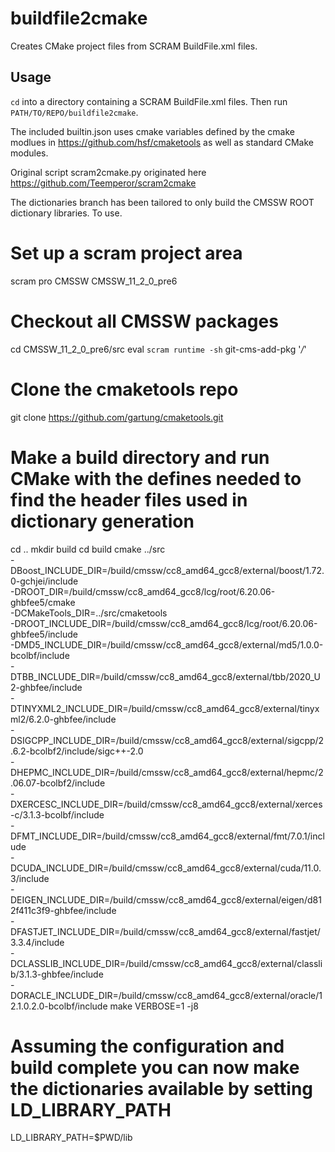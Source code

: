 # buildfile2cmake

Creates CMake project files from SCRAM BuildFile.xml files.

## Usage

`cd` into a directory containing a SCRAM BuildFile.xml files.
Then run `PATH/TO/REPO/buildfile2cmake`.

The included builtin.json uses cmake variables defined by the cmake modlues in https://github.com/hsf/cmaketools as well as standard CMake modules.

Original script scram2cmake.py originated here
https://github.com/Teemperor/scram2cmake


The dictionaries branch has been tailored to only build the CMSSW ROOT dictionary libraries.
To use.

# Set up a scram project area

scram pro CMSSW CMSSW_11_2_0_pre6

# Checkout all CMSSW packages

cd CMSSW_11_2_0_pre6/src
eval `scram runtime -sh`
git-cms-add-pkg '*/*' 

# Clone the cmaketools repo

git clone https://github.com/gartung/cmaketools.git

# Make a build directory and run CMake with the defines needed to find the header files used in dictionary generation

cd ..
mkdir build
cd build
cmake ../src  \
-DBoost_INCLUDE_DIR=/build/cmssw/cc8_amd64_gcc8/external/boost/1.72.0-gchjei/include \
-DROOT_DIR=/build/cmssw/cc8_amd64_gcc8/lcg/root/6.20.06-ghbfee5/cmake \
-DCMakeTools_DIR=../src/cmaketools \
-DROOT_INCLUDE_DIR=/build/cmssw/cc8_amd64_gcc8/lcg/root/6.20.06-ghbfee5/include \
-DMD5_INCLUDE_DIR=/build/cmssw/cc8_amd64_gcc8/external/md5/1.0.0-bcolbf/include \
-DTBB_INCLUDE_DIR=/build/cmssw/cc8_amd64_gcc8/external/tbb/2020_U2-ghbfee/include  \
-DTINYXML2_INCLUDE_DIR=/build/cmssw/cc8_amd64_gcc8/external/tinyxml2/6.2.0-ghbfee/include \
-DSIGCPP_INCLUDE_DIR=/build/cmssw/cc8_amd64_gcc8/external/sigcpp/2.6.2-bcolbf2/include/sigc++-2.0 \
-DHEPMC_INCLUDE_DIR=/build/cmssw/cc8_amd64_gcc8/external/hepmc/2.06.07-bcolbf2/include  \
-DXERCESC_INCLUDE_DIR=/build/cmssw/cc8_amd64_gcc8/external/xerces-c/3.1.3-bcolbf/include \
-DFMT_INCLUDE_DIR=/build/cmssw/cc8_amd64_gcc8/external/fmt/7.0.1/include \
-DCUDA_INCLUDE_DIR=/build/cmssw/cc8_amd64_gcc8/external/cuda/11.0.3/include \
-DEIGEN_INCLUDE_DIR=/build/cmssw/cc8_amd64_gcc8/external/eigen/d812f411c3f9-ghbfee/include \
-DFASTJET_INCLUDE_DIR=/build/cmssw/cc8_amd64_gcc8/external/fastjet/3.3.4/include \
-DCLASSLIB_INCLUDE_DIR=/build/cmssw/cc8_amd64_gcc8/external/classlib/3.1.3-ghbfee/include  \
-DORACLE_INCLUDE_DIR=/build/cmssw/cc8_amd64_gcc8/external/oracle/12.1.0.2.0-bcolbf/include
make VERBOSE=1 -j8

# Assuming the configuration and build complete you can now make the dictionaries available by setting LD_LIBRARY_PATH

LD_LIBRARY_PATH=$PWD/lib
